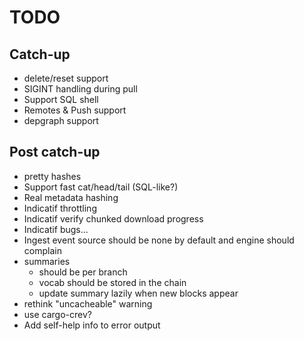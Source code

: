 # TODO

## Catch-up
- delete/reset support
- SIGINT handling during pull
- Support SQL shell
- Remotes & Push support
- depgraph support

## Post catch-up
- pretty hashes
- Support fast cat/head/tail (SQL-like?)
- Real metadata hashing
- Indicatif throttling
- Indicatif verify chunked download progress
- Indicatif bugs...
- Ingest event source should be none by default and engine should complain
- summaries
  - should be per branch
  - vocab should be stored in the chain
  - update summary lazily when new blocks appear
- rethink "uncacheable" warning
- use cargo-crev?
- Add self-help info to error output